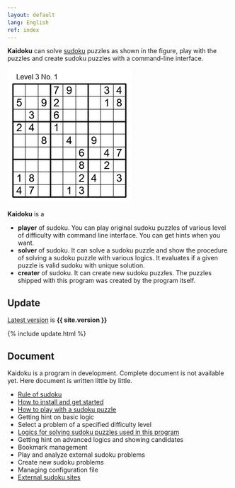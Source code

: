 ```yaml
---
layout: default
lang: English
ref: index
---
```


**Kaidoku** can solve [sudoku](rule) puzzles as shown in the figure, play with the puzzles and create sudoku puzzles with a command-line interface.

![](img/3-1.jpg)

**Kaidoku** is a

* **player** of sudoku. You can play original sudoku puzzles of various level of difficulty with command line interface. You can get hints when you want.
* **solver** of sudoku. It can solve a sudoku puzzle and show the procedure of solving a sudoku puzzle with various logics. It evaluates if a given puzzle is valid sudoku with unique solution.
* **creater** of sudoku. It can create new sudoku puzzles. The puzzles shipped with this program was created by the program itself.

## Update

[Latest version](https://pypi.python.org/pypi/kaidoku) is **{{ site.version }}**

{% include update.html %}

## Document

Kaidoku is a program in development. Complete document is not available yet. Here document is written little by little.

- [Rule of sudoku](rule)
- [How to install and get started](install)
- [How to play with a sudoku puzzle](play)
- Getting hint on basic logic
- Select a problem of a specified difficulty level
- [Logics for solving sudoku puzzles used in this program](logic)
- Getting hint on advanced logics and showing candidates
- Bookmark management
- Play and analyze external sudoku problems
- Create new sudoku problems
- Managing configuration file
- [External sudoku sites](link)
